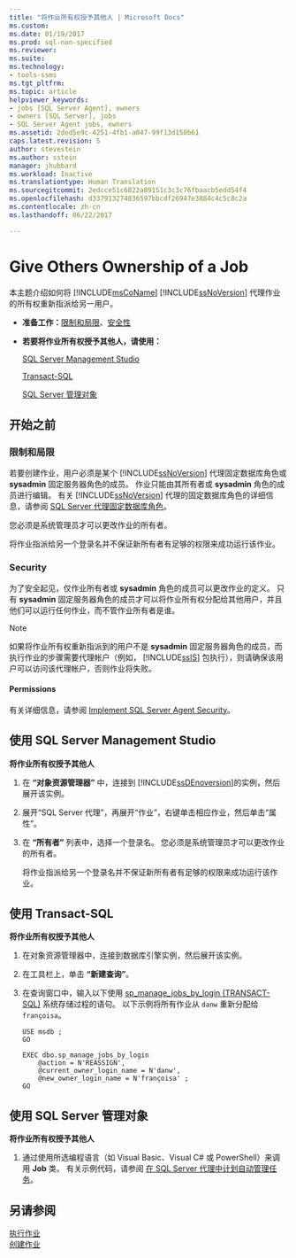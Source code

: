 ```yaml
---
title: "将作业所有权授予其他人 | Microsoft Docs"
ms.custom: 
ms.date: 01/19/2017
ms.prod: sql-non-specified
ms.reviewer: 
ms.suite: 
ms.technology:
- tools-ssms
ms.tgt_pltfrm: 
ms.topic: article
helpviewer_keywords:
- jobs [SQL Server Agent], owners
- owners [SQL Server], jobs
- SQL Server Agent jobs, owners
ms.assetid: 2ded5e9c-4251-4fb1-a047-99f13d150b61
caps.latest.revision: 5
author: stevestein
ms.author: sstein
manager: jhubbard
ms.workload: Inactive
ms.translationtype: Human Translation
ms.sourcegitcommit: 2edcce51c6822a89151c3c3c76fbaacb5edd54f4
ms.openlocfilehash: d337913274836597bbcdf26947e3884c4c5c8c2a
ms.contentlocale: zh-cn
ms.lasthandoff: 06/22/2017

---
```

# <a name="give-others-ownership-of-a-job"></a>Give Others Ownership of a Job
本主题介绍如何将 [!INCLUDE[msCoName](../../includes/msconame_md.md)] [!INCLUDE[ssNoVersion](../../includes/ssnoversion_md.md)] 代理作业的所有权重新指派给另一用户。  
  
-   **准备工作：**[限制和局限](#Restrictions)、[安全性](#Security)  
  
-   **若要将作业所有权授予其他人，请使用：**  
  
    [SQL Server Management Studio](#SSMSProc2)  
  
    [Transact-SQL](#TsqlProc2)  
  
    [SQL Server 管理对象](#SMOProc2)  
  
## <a name="BeforeYouBegin"></a>开始之前  
  
### <a name="Restrictions"></a>限制和局限  
若要创建作业，用户必须是某个 [!INCLUDE[ssNoVersion](../../includes/ssnoversion_md.md)] 代理固定数据库角色或 **sysadmin** 固定服务器角色的成员。 作业只能由其所有者或 **sysadmin** 角色的成员进行编辑。 有关 [!INCLUDE[ssNoVersion](../../includes/ssnoversion_md.md)] 代理的固定数据库角色的详细信息，请参阅 [SQL Server 代理固定数据库角色](../../ssms/agent/sql-server-agent-fixed-database-roles.md)。  
  
您必须是系统管理员才可以更改作业的所有者。  
  
将作业指派给另一个登录名并不保证新所有者有足够的权限来成功运行该作业。  
  
### <a name="Security"></a>Security  
为了安全起见，仅作业所有者或 **sysadmin** 角色的成员可以更改作业的定义。 只有 **sysadmin** 固定服务器角色的成员才可以将作业所有权分配给其他用户，并且他们可以运行任何作业，而不管作业所有者是谁。  
  
> [!NOTE]  
> 如果将作业所有权重新指派到的用户不是 **sysadmin** 固定服务器角色的成员，而执行作业的步骤需要代理帐户（例如， [!INCLUDE[ssIS](../../includes/ssis_md.md)] 包执行），则请确保该用户可以访问该代理帐户，否则作业将失败。  
  
#### <a name="Permissions"></a>Permissions  
有关详细信息，请参阅 [Implement SQL Server Agent Security](../../ssms/agent/implement-sql-server-agent-security.md)。  
  
## <a name="SSMSProc2"></a>使用 SQL Server Management Studio  
**将作业所有权授予其他人**  
  
1.  在 **“对象资源管理器”** 中，连接到 [!INCLUDE[ssDEnoversion](../../includes/ssdenoversion_md.md)]的实例，然后展开该实例。  
  
2.  展开“SQL Server 代理”，再展开“作业”，右键单击相应作业，然后单击“属性”。  
  
3.  在 **“所有者”** 列表中，选择一个登录名。 您必须是系统管理员才可以更改作业的所有者。  
  
    将作业指派给另一个登录名并不保证新所有者有足够的权限来成功运行该作业。  
  
## <a name="TsqlProc2"></a>使用 Transact-SQL  
**将作业所有权授予其他人**  
  
1.  在对象资源管理器中，连接到数据库引擎实例，然后展开该实例。  
  
2.  在工具栏上，单击 **“新建查询”**。  
  
3.  在查询窗口中，输入以下使用 [sp_manage_jobs_by_login (TRANSACT-SQL)](http://msdn.microsoft.com/en-us/832ec15a-6e92-4eb5-8c4a-af4dba79fbaa) 系统存储过程的语句。 以下示例将所有作业从 `danw` 重新分配给 `françoisa`。  
  
    ```  
    USE msdb ;  
    GO  
  
    EXEC dbo.sp_manage_jobs_by_login  
        @action = N'REASSIGN',  
        @current_owner_login_name = N'danw',  
        @new_owner_login_name = N'françoisa' ;  
    GO  
    ```  
  
## <a name="SMOProc2"></a>使用 SQL Server 管理对象  
**将作业所有权授予其他人**  
  
1.  通过使用所选编程语言（如 Visual Basic、Visual C# 或 PowerShell）来调用 **Job** 类。 有关示例代码，请参阅 [在 SQL Server 代理中计划自动管理任务](http://msdn.microsoft.com/en-us/900242ad-d6a2-48e9-8a1b-f0eea4413c16)。  
  
## <a name="see-also"></a>另请参阅  
[执行作业](../../ssms/agent/implement-jobs.md)  
[创建作业](../../ssms/agent/create-jobs.md)  
  

